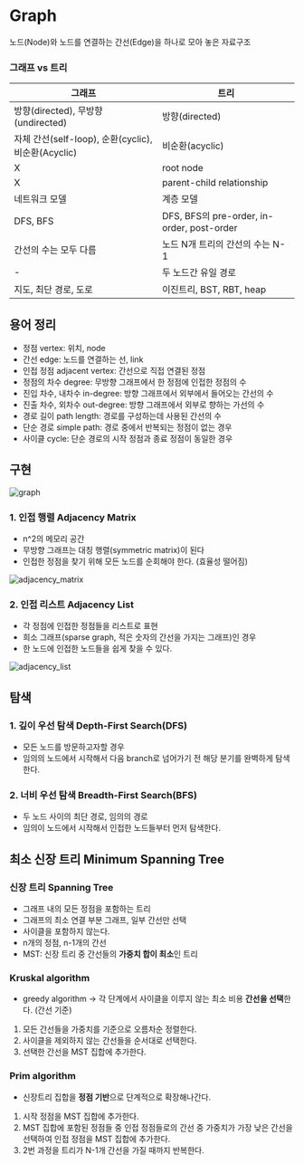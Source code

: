 # Graph

노드(Node)와 노드를 연결하는 간선(Edge)을 하나로 모아 놓은 자료구조

### 그래프 vs 트리

| 그래프 | 트리 |
| --- | --- |
| 방향(directed), 무방향(undirected) | 방향(directed) |
| 자체 간선(self-loop), 순환(cyclic), 비순환(Acyclic) | 비순환(acyclic) |
| X | root node |
| X | parent-child relationship |
| 네트워크 모델 | 계층 모델 |
| DFS, BFS | DFS, BFS의 pre-order, in-order, post-order |
| 간선의 수는 모두 다름 | 노드 N개 트리의 간선의 수는 N-1 |
| - | 두 노드간 유일 경로 |
| 지도, 최단 경로, 도로 | 이진트리, BST, RBT, heap |

## 용어 정리

- 정점 vertex: 위치, node
- 간선 edge: 노드를 연결하는 선, link
- 인접 정점 adjacent vertex: 간선으로 직접 연결된 정점
- 정점의 차수 degree: 무방향 그래프에서 한 정점에 인접한 정점의 수
- 진입 차수, 내차수 in-degree: 방향 그래프에서 외부에서 들어오는 간선의 수
- 진출 차수, 외차수 out-degree: 방향 그래프에서 외부로 향하는 가선의 수
- 경로 길이 path length: 경로를 구성하는데 사용된 간선의 수
- 단순 경로 simple path: 경로 중에서 반복되는 정점이 없는 경우
- 사이클 cycle: 단순 경로의 시작 정점과 종료 정점이 동일한 경우

## 구현

![graph](https://user-images.githubusercontent.com/55528172/173873506-a0adde6f-26e4-4086-9e64-262d726f4b46.png)

### 1. 인접 행렬 Adjacency Matrix

- n^2의 메모리 공간
- 무방향 그래프는 대칭 행렬(symmetric matrix)이 된다
- 인접한 정점을 찾기 위해 모든 노드를 순회해야 한다. (효율성 떨어짐)

![adjacency_matrix](https://user-images.githubusercontent.com/55528172/173873504-9e16dda4-38c8-42db-9342-7b2af4ef1a35.png)

### 2. 인접 리스트 Adjacency List

- 각 정점에 인접한 정점들을 리스트로 표현
- 희소 그래프(sparse graph, 적은 숫자의 간선을 가지는 그래프)인 경우
- 한 노드에 인접한 노드들을 쉽게 찾을 수 있다.

![adjacency_list](https://user-images.githubusercontent.com/55528172/173873498-f46de759-d3c3-4216-a482-5df461036484.png)

## 탐색

### 1. 깊이 우선 탐색 Depth-First Search(DFS)

- 모든 노드를 방문하고자할 경우
- 임의의 노드에서 시작해서 다음 branch로 넘어가기 전 해당 분기를 완벽하게 탐색한다.

### 2. 너비 우선 탐색 Breadth-First Search(BFS)

- 두 노드 사이의 최단 경로, 임의의 경로
- 임의이 노드에서 시작해서 인접한 노드들부터 먼저 탐색한다.

## 최소 신장 트리 Minimum Spanning Tree

### 신장 트리 Spanning Tree

- 그래프 내의 모든 정점을 포함하는 트리
- 그래프의 최소 연결 부분 그래프, 일부 간선만 선택
- 사이클을 포함하지 않는다.
- n개의 정점, n-1개의 간선
- MST: 신장 트리 중 간선들의 **가중치 합이 최소**인 트리

### Kruskal algorithm

- greedy algorithm → 각 단계에서 사이클을 이루지 않는 최소 비용 **간선을 선택**한다. (간선 기준)

1. 모든 간선들을 가중치를 기준으로 오름차순 정렬한다.
2. 사이클을 제외하지 않는 간선들을 순서대로 선택한다.
3. 선택한 간선을 MST 집합에 추가한다.

### Prim algorithm

- 신장트리 집합을 **정점 기반**으로 단계적으로 확장해나간다.

1. 시작 정점을 MST 집합에 추가한다.
2. MST 집합에 포함된 정점들 중 인접 정점들로의 간선 중 가중치가 가장 낮은 간선을 선택하여 인접 정점을 MST 집합에 추가한다.
3. 2번 과정을 트리가 N-1개 간선을 가질 때까지 반복한다.
